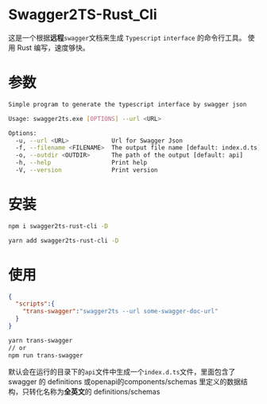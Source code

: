 # Swagger2TS-Rust_Cli

这是一个根据**远程**`swagger`文档来生成 `Typescript` `interface` 的命令行工具。
使用 Rust 编写，速度够快。

# 参数

```bash
Simple program to generate the typescript interface by swagger json

Usage: swagger2ts.exe [OPTIONS] --url <URL>

Options:
  -u, --url <URL>            Url for Swagger Json
  -f, --filename <FILENAME>  The output file name [default: index.d.ts]
  -o, --outdir <OUTDIR>      The path of the output [default: api]
  -h, --help                 Print help
  -V, --version              Print version
```

# 安装

```bash
npm i swagger2ts-rust-cli -D

yarn add swagger2ts-rust-cli -D
```

# 使用
```json
{
  "scripts":{
    "trans-swagger":"swagger2ts --url some-swagger-doc-url"
  }
}
```

```bash
yarn trans-swagger
// or
npm run trans-swagger
```

默认会在运行的目录下的`api`文件中生成一个`index.d.ts`文件，里面包含了 swagger 的 definitions 或openapi的components/schemas 里定义的数据结构，只转化名称为**全英文**的 definitions/schemas
